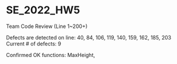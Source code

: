 # SE_2022_HW5
Team Code Review (Line 1~200+)

Defects are detected on line: 40, 84, 106, 119, 140, 159, 162, 185, 203
Current # of defects: 9

Confirmed OK functions: MaxHeight, 
